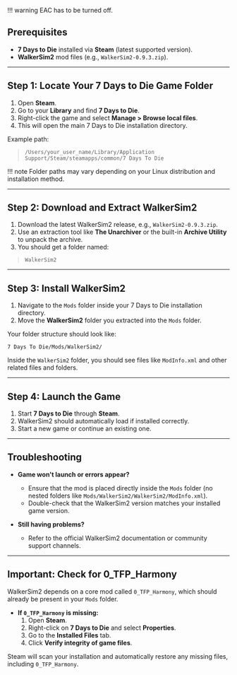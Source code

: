 !!! warning
    EAC has to be turned off.

## Prerequisites

- **7 Days to Die** installed via **Steam** (latest supported version).
- **WalkerSim2** mod files (e.g., `WalkerSim2-0.9.3.zip`).

---

## Step 1: Locate Your 7 Days to Die Game Folder

1. Open **Steam**.
2. Go to your **Library** and find **7 Days to Die**.
3. Right-click the game and select **Manage > Browse local files**.
4. This will open the main 7 Days to Die installation directory.

Example path:

>```/Users/your_user_name/Library/Application Support/Steam/steamapps/common/7 Days To Die```

!!! note
      Folder paths may vary depending on your Linux distribution and installation method.

---

## Step 2: Download and Extract WalkerSim2

1. Download the latest WalkerSim2 release, e.g., `WalkerSim2-0.9.3.zip`.
2. Use an extraction tool like **The Unarchiver** or the built-in **Archive Utility** to unpack the archive.
3. You should get a folder named:

  > ```WalkerSim2```

---

## Step 3: Install WalkerSim2

1. Navigate to the `Mods` folder inside your 7 Days to Die installation directory.
2. Move the **WalkerSim2** folder you extracted into the `Mods` folder.

Your folder structure should look like:
```
7 Days To Die/Mods/WalkerSim2/
```
Inside the `WalkerSim2` folder, you should see files like `ModInfo.xml` and other related files and folders.

---

## Step 4: Launch the Game

1. Start **7 Days to Die** through **Steam**.
2. WalkerSim2 should automatically load if installed correctly.
3. Start a new game or continue an existing one.

---

## Troubleshooting

- **Game won't launch or errors appear?**
    - Ensure that the mod is placed directly inside the `Mods` folder (no nested folders like `Mods/WalkerSim2/WalkerSim2/ModInfo.xml`).
    - Double-check that the WalkerSim2 version matches your installed game version.

- **Still having problems?**
    - Refer to the official WalkerSim2 documentation or community support channels.

---

## Important: Check for 0_TFP_Harmony

WalkerSim2 depends on a core mod called `0_TFP_Harmony`, which should already be present in your `Mods` folder.

- **If `0_TFP_Harmony` is missing:**
  1. Open **Steam**.
  2. Right-click on **7 Days to Die** and select **Properties**.
  3. Go to the **Installed Files** tab.
  4. Click **Verify integrity of game files**.

Steam will scan your installation and automatically restore any missing files, including `0_TFP_Harmony`.

